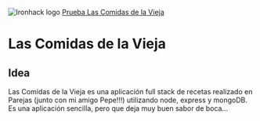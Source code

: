 ![Ironhack logo](https://i.imgur.com/1QgrNNw.png)
[Prueba Las Comidas de la Vieja](https://lascomidasdelavieja.herokuapp.com/)

Las Comidas de la Vieja
=======

## Idea
Las Comidas de la Vieja es una aplicación full stack de recetas realizado en Parejas (junto con mi amigo Pepe!!!) utilizando node, express y mongoDB. Es una aplicación sencilla, pero que deja muy buen sabor de boca...
